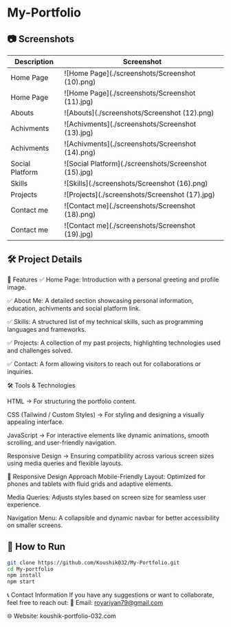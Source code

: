 # My-Portfolio

## 📷 Screenshots
| Description    | Screenshot |
|----------------|------------|
| Home Page      | ![Home Page](./screenshots/Screenshot (10).png) |
| Home Page      | ![Home Page](./screenshots/Screenshot (11).jpg) |
| Abouts         | ![Abouts](./screenshots/Screenshot (12).png) |
| Achivments     | ![Achivments](./screenshots/Screenshot (13).jpg) |
| Achivments     | ![Achivments](./screenshots/Screenshot (14).png) |
| Social Platform| ![Social Platform](./screenshots/Screenshot (15).jpg) |
| Skills         | ![Skills](./screenshots/Screenshot (16).png) |
| Projects       | ![Projects](./screenshots/Screenshot (17).jpg) |
| Contact me     | ![Contact me](./screenshots/Screenshot (18).png) |
| Contact me     | ![Contact me](./screenshots/Screenshot (19).jpg) |

## 🛠️ Project Details

🔹 Features
✅ Home Page: Introduction with a personal greeting and profile image. 

✅ About Me: A detailed section showcasing personal information, education, achivments and social 
   platform   link.

✅ Skills: A structured list of my technical skills, such as programming languages and frameworks.

✅ Projects: A collection of my past projects, highlighting technologies used and challenges solved. 

✅ Contact: A form allowing visitors to reach out for collaborations or inquiries.  


🛠 Tools & Technologies

HTML → For structuring the portfolio content.

CSS (Tailwind / Custom Styles) → For styling and designing a visually appealing interface.

JavaScript → For interactive elements like dynamic animations, smooth scrolling, and user-friendly navigation.

Responsive Design → Ensuring compatibility across various screen sizes using media queries and flexible layouts.


📱 Responsive Design Approach
Mobile-Friendly Layout: Optimized for phones and tablets with fluid grids and adaptive elements.

Media Queries: Adjusts styles based on screen size for seamless user experience.

Navigation Menu: A collapsible and dynamic navbar for better accessibility on smaller screens.


## 🚀 How to Run
```bash
git clone https://github.com/Koushik032/My-Portfolio.git
cd My-portfolio
npm install
npm start
```


📞 Contact Information
If you have any suggestions or want to collaborate, feel free to reach out: 📧 Email: royariyan79@gmail.com

🌐 Website: koushik-portfolio-032.com